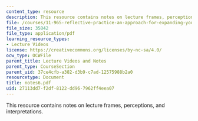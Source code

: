 ```yaml
---
content_type: resource
description: This resource contains notes on lecture frames, perceptions, and interpretations.
file: /courses/11-965-reflective-practice-an-approach-for-expanding-your-learning-frontiers-january-iap-2007/27113dd7f2df8122dd967962ff4eea07_notes6.pdf
file_size: 35842
file_type: application/pdf
learning_resource_types:
- Lecture Videos
license: https://creativecommons.org/licenses/by-nc-sa/4.0/
ocw_type: OCWFile
parent_title: Lecture Videos and Notes
parent_type: CourseSection
parent_uid: 37ce4cfb-a382-d3b9-c7ad-12575988b2a0
resourcetype: Document
title: notes6.pdf
uid: 27113dd7-f2df-8122-dd96-7962ff4eea07
---
```

This resource contains notes on lecture frames, perceptions, and interpretations.